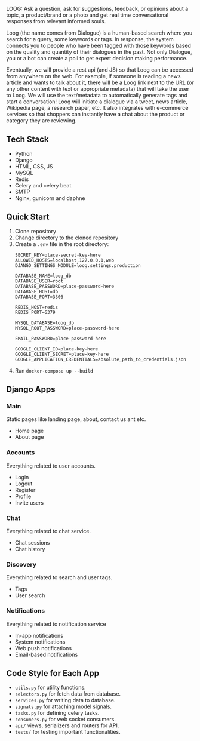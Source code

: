 LOOG: Ask a question, ask for suggestions, feedback, or opinions about a topic, a product/brand or a photo and get real time conversational responses from relevant informed souls.

Loog (the name comes from Dialogue) is a human-based search where you search for a query, some keywords or tags. In response, the system connects you to people who have been tagged with those keywords based on the quality and quantity of their dialogues in the past. Not only Dialogue, you or a bot can create a poll to get expert decision making performance. 

Eventually, we will provide a rest api (and JS) so that Loog can be accessed from anywhere on the web. For example, if someone is reading a news article and wants to talk about it, there will be a Loog link next to the URL (or any other content with text or appropriate metadata) that will take the user to Loog. We will use the text/metadata to automatically generate tags and start a conversation! Loog will initiate a dialogue via a tweet, news article, Wikipedia page, a research paper, etc. It also integrates with e-commerce services so that shoppers can instantly have a chat about the product or category they are reviewing.



## Tech Stack
- Python
- Django
- HTML, CSS, JS
- MySQL
- Redis
- Celery and celery beat
- SMTP
- Nginx, gunicorn and daphne

## Quick Start
1. Clone repository
2. Change directory to the cloned repository
3. Create a `.env` file in the root directory:
    ```dotenv
    SECRET_KEY=place-secret-key-here
    ALLOWED_HOSTS=localhost,127.0.0.1,web
    DJANGO_SETTINGS_MODULE=loog.settings.production

    DATABASE_NAME=loog_db
    DATABASE_USER=root
    DATABASE_PASSWORD=place-password-here
    DATABASE_HOST=db
    DATABASE_PORT=3306

    REDIS_HOST=redis
    REDIS_PORT=6379

    MYSQL_DATABASE=loog_db
    MYSQL_ROOT_PASSWORD=place-password-here

    EMAIL_PASSWORD=place-password-here

    GOOGLE_CLIENT_ID=place-key-here
    GOOGLE_CLIENT_SECRET=place-key-here
    GOOGLE_APPLICATION_CREDENTIALS=absolute_path_to_credentials.json
    ```
4. Run `docker-compose up --build`

## Django Apps

### Main
Static pages like landing page, about, contact us ant etc.
- Home page
- About page

### Accounts
Everything related to user accounts.
- Login
- Logout
- Register
- Profile 
- Invite users

### Chat
Everything related to chat service.
- Chat sessions
- Chat history

### Discovery
Everything related to search and user tags.
- Tags
- User search

### Notifications
Everything related to notification service
- In-app notifications
- System notifications
- Web push notifications
- Email-based notifications

## Code Style for Each App
- `utils.py` for utility functions.
- `selectors.py` for fetch data from database.
- `services.py` for writing data to database.
- `signals.py` for attaching model signals.
- `tasks.py` for defining celery tasks.
- `consumers.py` for web socket consumers.
- `api/` views, serializers and routers for API.
- `tests/` for testing important functionalities.




